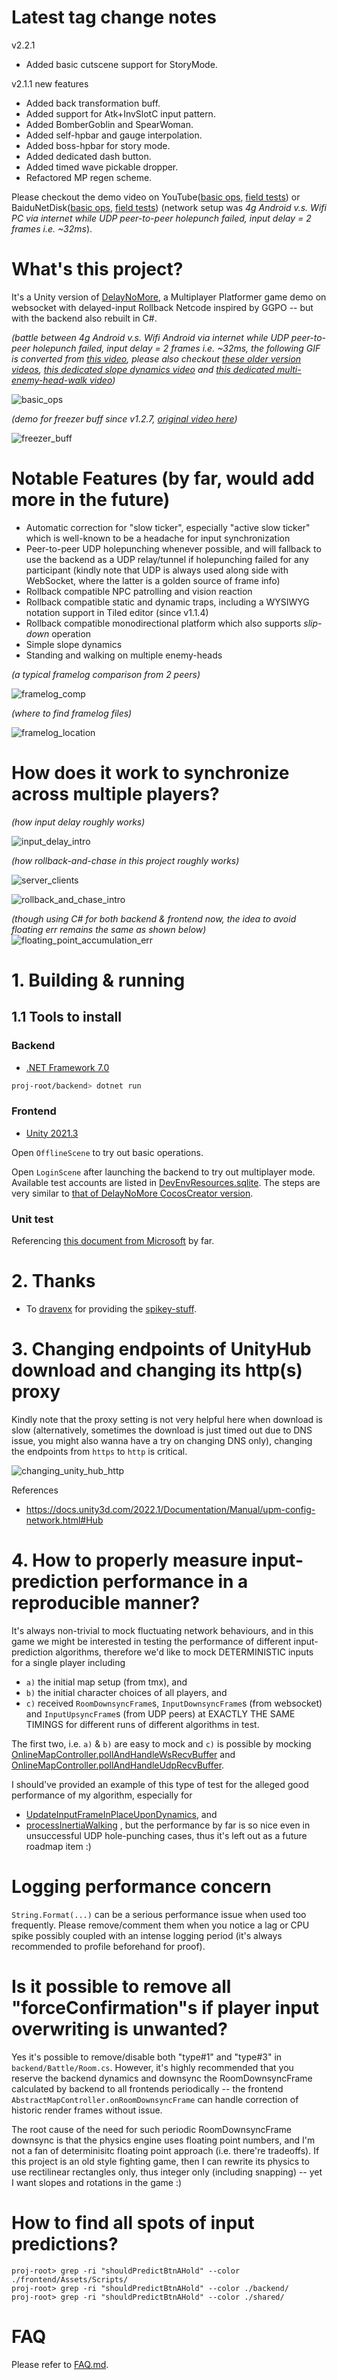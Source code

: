 # Latest tag change notes
v2.2.1
- Added basic cutscene support for StoryMode.

v2.1.1 new features
- Added back transformation buff.
- Added support for Atk+InvSlotC input pattern.
- Added BomberGoblin and SpearWoman.
- Added self-hpbar and gauge interpolation.
- Added boss-hpbar for story mode.
- Added dedicated dash button.
- Added timed wave pickable dropper.
- Refactored MP regen scheme.

Please checkout the demo video on YouTube([basic ops](https://youtu.be/nMWBIFb9ZIA), [field tests](https://youtu.be/eBVAyxxELNk)) or BaiduNetDisk([basic ops](https://pan.baidu.com/s/12W4fta34x73c-7ctHGVaVw?pwd=rahg), [field tests](https://pan.baidu.com/s/1iVb2Pc7HHi9bbb3lYl3HrQ?pwd=nrn8)) (network setup was _4g Android v.s. Wifi PC via internet while UDP peer-to-peer holepunch failed, input delay = 2 frames i.e. ~32ms_).

# What's this project?
It's a Unity version of [DelayNoMore](https://github.com/genxium/DelayNoMore), a Multiplayer Platformer game demo on websocket with delayed-input Rollback Netcode inspired by GGPO -- but with the backend also rebuilt in C#.

_(battle between 4g Android v.s. Wifi Android via internet while UDP peer-to-peer holepunch failed, input delay = 2 frames i.e. ~32ms, the following GIF is converted from [this video](https://pan.baidu.com/s/1-VymVEIIFZ0W_9Uw5518Lw?pwd=l58c), please also checkout [these older version videos](https://pan.baidu.com/s/1Egq_vI7C9ANgiHO3vBGxcA?pwd=2m87), [this dedicated slope dynamics video](https://pan.baidu.com/s/1ANH2nlcT09mHFJcuvDPZlA?pwd=ycuk) and [this dedicated multi-enemy-head-walk video](https://pan.baidu.com/s/1A1u3d4G943FLmdOFAblTJw?pwd=gez7))_

![basic_ops](./charts/Merged_all_spedup.gif)

_(demo for freezer buff since v1.2.7, [original video here](https://pan.baidu.com/s/183s9_xt4gmlTXsdIOQCyDw?pwd=ayr6))_

![freezer_buff](./charts/Freezer_demo_deepcut_spedup.gif)

# Notable Features (by far, would add more in the future)
- Automatic correction for "slow ticker", especially "active slow ticker" which is well-known to be a headache for input synchronization
- Peer-to-peer UDP holepunching whenever possible, and will fallback to use the backend as a UDP relay/tunnel if holepunching failed for any participant (kindly note that UDP is always used along side with WebSocket, where the latter is a golden source of frame info)
- Rollback compatible NPC patrolling and vision reaction
- Rollback compatible static and dynamic traps, including a WYSIWYG notation support in Tiled editor (since v1.1.4)
- Rollback compatible monodirectional platform which also supports _slip-down_ operation
- Simple slope dynamics
- Standing and walking on multiple enemy-heads

_(a typical framelog comparison from 2 peers)_

![framelog_comp](./charts/TypicalFrameLogComparison.png)

_(where to find framelog files)_

![framelog_location](./charts/FrameLogLocations.png)

# How does it work to synchronize across multiple players?
_(how input delay roughly works)_

![input_delay_intro](./charts/InputDelayIntro.jpg)

_(how rollback-and-chase in this project roughly works)_

![server_clients](./charts/ServerClients.jpg)

![rollback_and_chase_intro](./charts/RollbackAndChase.jpg)

_(though using C# for both backend & frontend now, the idea to avoid floating err remains the same as shown below)_
![floating_point_accumulation_err](./charts/AvoidingFloatingPointAccumulationErr.jpg)

# 1. Building & running

## 1.1 Tools to install 
### Backend
- [.NET Framework 7.0](https://dotnet.microsoft.com/en-us/download/dotnet/7.0)
```bash
proj-root/backend> dotnet run
```

### Frontend
- [Unity 2021.3](https://unity.com/releases/editor/qa/lts-releases)

Open `OfflineScene` to try out basic operations.

Open `LoginScene` after launching the backend to try out multiplayer mode. Available test accounts are listed in [DevEnvResources.sqlite](./backend/DevEnvResources.sqlite). The steps are very similar to [that of DelayNoMore CocosCreator version](https://github.com/genxium/DelayNoMore#frontend-2).

### Unit test
Referencing [this document from Microsoft](https://learn.microsoft.com/en-us/dotnet/core/testing/unit-testing-with-dotnet-test) by far.

# 2. Thanks
- To [dravenx](https://opengameart.org/users/dravenx) for providing the [spikey-stuff](https://opengameart.org/content/spikey-stuff).

# 3. Changing endpoints of UnityHub download and changing its http(s) proxy
Kindly note that the proxy setting is not very helpful here when download is slow (alternatively, sometimes the download is just timed out due to DNS issue, you might also wanna have a try on changing DNS only), changing the endpoints from `https` to `http` is critical.

![changing_unity_hub_http](./charts/UnityHubNetworkProxying.png)

References
- https://docs.unity3d.com/2022.1/Documentation/Manual/upm-config-network.html#Hub

# 4. How to properly measure input-prediction performance in a reproducible manner?
It's always non-trivial to mock fluctuating network behaviours, and in this game we might be interested in testing the performance of different input-prediction algorithms, therefore we'd like to mock DETERMINISTIC inputs for a single player including
- `a)` the initial map setup (from tmx), and 
- `b)` the initial character choices of all players, and
- `c)` received `RoomDownsyncFrame`s, `InputDownsyncFrame`s (from websocket) and `InputUpsyncFrame`s (from UDP peers) at EXACTLY THE SAME TIMINGS for different runs of different algorithms in test.

The first two, i.e. `a)` & `b)` are easy to mock and `c)` is possible by mocking [OnlineMapController.pollAndHandleWsRecvBuffer](https://github.com/genxium/DelayNoMoreUnity/blob/v1.2.2/frontend/Assets/Scripts/OnlineMapController.cs#L225) and [OnlineMapController.pollAndHandleUdpRecvBuffer](https://github.com/genxium/DelayNoMoreUnity/blob/v1.2.2/frontend/Assets/Scripts/OnlineMapController.cs#L226).

I should've provided an example of this type of test for the alleged good performance of my algorithm, especially for
- [UpdateInputFrameInPlaceUponDynamics](https://github.com/genxium/DelayNoMoreUnity/blob/v1.2.2/frontend/Assets/Scripts/Abstract/AbstractMapController.cs#L268), and  
- [processInertiaWalking](https://github.com/genxium/DelayNoMoreUnity/blob/v1.2.2/shared/Battle_dynamics.cs#L292)
, but the performance by far is so nice even in unsuccessful UDP hole-punching cases, thus it's left out as a future roadmap item :) 

# Logging performance concern
`String.Format(...)` can be a serious performance issue when used too frequently. Please remove/comment them when you notice a lag or CPU spike possibly coupled with an intense logging period (it's always recommended to profile beforehand for proof).

# Is it possible to remove all "forceConfirmation"s if player input overwriting is unwanted?  
Yes it's possible to remove/disable both "type#1" and "type#3" in `backend/Battle/Room.cs`. However, it's highly recommended that you reserve the backend dynamics and downsync the RoomDownsyncFrame calculated by backend to all frontends periodically -- the frontend `AbstractMapController.onRoomDownsyncFrame` can handle correction of historic render frames without issue.

The root cause of the need for such periodic RoomDownsyncFrame downsync is that the physics engine uses floating point numbers, and I'm not a fan of determinisitc floating point approach (i.e. there're tradeoffs). If this project is an old style fighting game, then I can rewrite its physics to use rectilinear rectangles only, thus integer only (including snapping) -- yet I want slopes and rotations in the game :)

# How to find all spots of input predictions?
```
proj-root> grep -ri "shouldPredictBtnAHold" --color ./frontend/Assets/Scripts/
proj-root> grep -ri "shouldPredictBtnAHold" --color ./backend/
proj-root> grep -ri "shouldPredictBtnAHold" --color ./shared/
```

# FAQ
Please refer to [FAQ.md](FAQ.md).
